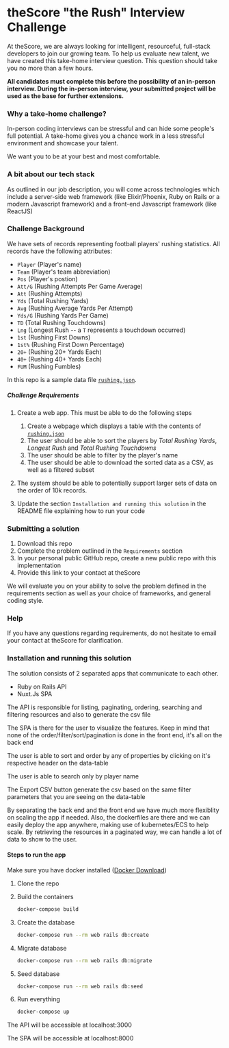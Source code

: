 # theScore "the Rush" Interview Challenge
At theScore, we are always looking for intelligent, resourceful, full-stack developers to join our growing team. To help us evaluate new talent, we have created this take-home interview question. This question should take you no more than a few hours.

**All candidates must complete this before the possibility of an in-person interview. During the in-person interview, your submitted project will be used as the base for further extensions.**

### Why a take-home challenge?
In-person coding interviews can be stressful and can hide some people's full potential. A take-home gives you a chance work in a less stressful environment and showcase your talent.

We want you to be at your best and most comfortable.

### A bit about our tech stack
As outlined in our job description, you will come across technologies which include a server-side web framework (like Elixir/Phoenix, Ruby on Rails or a modern Javascript framework) and a front-end Javascript framework (like ReactJS)

### Challenge Background
We have sets of records representing football players' rushing statistics. All records have the following attributes:
* `Player` (Player's name)
* `Team` (Player's team abbreviation)
* `Pos` (Player's postion)
* `Att/G` (Rushing Attempts Per Game Average)
* `Att` (Rushing Attempts)
* `Yds` (Total Rushing Yards)
* `Avg` (Rushing Average Yards Per Attempt)
* `Yds/G` (Rushing Yards Per Game)
* `TD` (Total Rushing Touchdowns)
* `Lng` (Longest Rush -- a `T` represents a touchdown occurred)
* `1st` (Rushing First Downs)
* `1st%` (Rushing First Down Percentage)
* `20+` (Rushing 20+ Yards Each)
* `40+` (Rushing 40+ Yards Each)
* `FUM` (Rushing Fumbles)

In this repo is a sample data file [`rushing.json`](/rushing.json).

##### Challenge Requirements
1. Create a web app. This must be able to do the following steps
    1. Create a webpage which displays a table with the contents of [`rushing.json`](/rushing.json)
    2. The user should be able to sort the players by _Total Rushing Yards_, _Longest Rush_ and _Total Rushing Touchdowns_
    3. The user should be able to filter by the player's name
    4. The user should be able to download the sorted data as a CSV, as well as a filtered subset
    
2. The system should be able to potentially support larger sets of data on the order of 10k records.

3. Update the section `Installation and running this solution` in the README file explaining how to run your code

### Submitting a solution
1. Download this repo
2. Complete the problem outlined in the `Requirements` section
3. In your personal public GitHub repo, create a new public repo with this implementation
4. Provide this link to your contact at theScore

We will evaluate you on your ability to solve the problem defined in the requirements section as well as your choice of frameworks, and general coding style.

### Help
If you have any questions regarding requirements, do not hesitate to email your contact at theScore for clarification.

### Installation and running this solution

The solution consists of 2 separated apps that communicate to each other.

* Ruby on Rails API
* Nuxt.Js SPA

The API is responsible for listing, paginating, ordering, searching and filtering resources and also to generate the csv file

The SPA is there for the user to visualize the features. Keep in mind that none of the order/filter/sort/pagination is done in the front end, it's all on the back end

The user is able to sort and order by any of properties by clicking on it's respective header on the data-table

The user is able to search only by player name

The Export CSV button generate the csv based on the same filter parameters that you are seeing on the data-table

By separating the back end and the front end we have much more flexiblity on scaling the app if needed. Also, the dockerfiles are there and we can easily deploy the app anywhere, making use of kubernetes/ECS to help scale.
By retrieving the resources in a paginated way, we can handle a lot of data to show to the user.

#### Steps to run the app
    
Make sure you have docker installed ([Docker Download](https://www.docker.com/products/docker-desktop))

1. Clone the repo
2. Build the containers
    ```bash
    docker-compose build
    ```
3. Create the database
   ```bash
   docker-compose run --rm web rails db:create
   ```

4. Migrate database
   ```bash
   docker-compose run --rm web rails db:migrate
   ```
    
5. Seed database
   ```bash
   docker-compose run --rm web rails db:seed
   ```

6. Run everything
   ```bash
   docker-compose up
   ```

The API will be accessible at localhost:3000

The SPA will be accessible at localhost:8000






